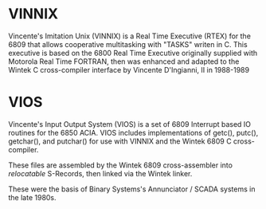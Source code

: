 # VINNIX
Vincente's Imitation Unix (VINNIX) is a Real Time Executive (RTEX) for the 6809 that allows cooperative multitasking with "TASKS" writen in C.
This executive is based on the 6800 Real Time Executive originally supplied with Motorola Real Time FORTRAN, 
then was enhanced and adapted to the Wintek C cross-compiler interface by Vincente D'Ingianni, II in 1988-1989

# VIOS
Vincente's Input Output System (VIOS) is a set of 6809 Interrupt based IO routines for the 6850 ACIA.
VIOS includes implementations of getc(), putc(), getchar(), and putchar() for use with VINNIX and the Wintek 6809 C cross-compiler.

These files are assembled by the Wintek 6809 cross-assembler into *relocatable* S-Records, then linked via the Wintek linker.

These were the basis of Binary Systems's Annunciator / SCADA systems in the late 1980s.
